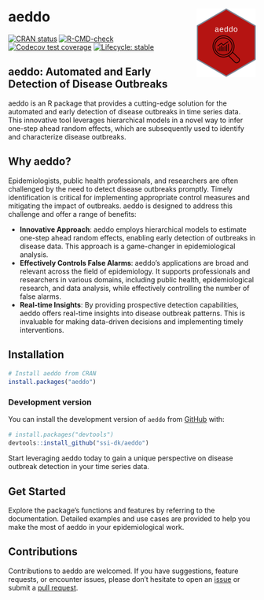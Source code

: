 
<!-- README.md is generated from README.Rmd. Please edit that file -->

# aeddo <img src="man/figures/logo.png" align="right" height="139" alt="" />

<!-- badges: start -->

[![CRAN
status](https://www.r-pkg.org/badges/version/aeddo)](https://CRAN.R-project.org/package=aeddo)
[![R-CMD-check](https://github.com/ssi-dk/aeddo/actions/workflows/R-CMD-check.yaml/badge.svg)](https://github.com/ssi-dk/aeddo/actions/workflows/R-CMD-check.yaml)
[![Codecov test
coverage](https://codecov.io/gh/ssi-dk/aeddo/branch/main/graph/badge.svg)](https://app.codecov.io/gh/ssi-dk/aeddo?branch=main)
[![Lifecycle:
stable](https://img.shields.io/badge/lifecycle-stable-brightgreen.svg)](https://lifecycle.r-lib.org/articles/stages.html#stable)
<!-- badges: end -->

## aeddo: Automated and Early Detection of Disease Outbreaks

aeddo is an R package that provides a cutting-edge solution for the
automated and early detection of disease outbreaks in time series data.
This innovative tool leverages hierarchical models in a novel way to
infer one-step ahead random effects, which are subsequently used to
identify and characterize disease outbreaks.

## Why aeddo?

Epidemiologists, public health professionals, and researchers are often
challenged by the need to detect disease outbreaks promptly. Timely
identification is critical for implementing appropriate control measures
and mitigating the impact of outbreaks. aeddo is designed to address
this challenge and offer a range of benefits:

- **Innovative Approach**: aeddo employs hierarchical models to estimate
  one-step ahead random effects, enabling early detection of outbreaks
  in disease data. This approach is a game-changer in epidemiological
  analysis.
- **Effectively Controls False Alarms**: aeddo’s applications are broad
  and relevant across the field of epidemiology. It supports
  professionals and researchers in various domains, including public
  health, epidemiological research, and data analysis, while effectively
  controlling the number of false alarms.
- **Real-time Insights**: By providing prospective detection
  capabilities, aeddo offers real-time insights into disease outbreak
  patterns. This is invaluable for making data-driven decisions and
  implementing timely interventions.

## Installation

``` r
# Install aeddo from CRAN
install.packages("aeddo")
```

### Development version

You can install the development version of `aeddo` from
[GitHub](https://github.com/) with:

``` r
# install.packages("devtools")
devtools::install_github("ssi-dk/aeddo")
```

Start leveraging aeddo today to gain a unique perspective on disease
outbreak detection in your time series data.

## Get Started

Explore the package’s functions and features by referring to the
documentation. Detailed examples and use cases are provided to help you
make the most of aeddo in your epidemiological work.

## Contributions

Contributions to aeddo are welcomed. If you have suggestions, feature
requests, or encounter issues, please don’t hesitate to open an
[issue](https://github.com/ssi-dk/aeddo/issues) or submit a [pull
request](https://github.com/ssi-dk/aeddo/pulls).
